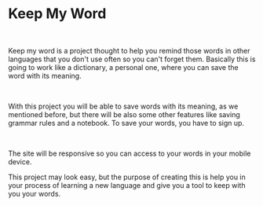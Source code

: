 <h1> Keep My Word </h1>
<br>
<p>Keep my word is a project thought to help you remind those words in other languages that you don't use often so you can't forget them.
Basically this is going to work like a dictionary, a personal one, where you can save the word with its meaning.</p>
<br>
<p>
With this project you will be able to save words with its meaning, as we mentioned before, but there will be also some other features like saving grammar rules and a notebook.
To save your words, you have to sign up.
</p>
<br>
<p>
The site will be responsive so you can access to your words in your mobile device.
</p>
<p>
This project may look easy, but the purpose of creating this is help you in your process of learning a new language and give you a tool to keep with you your words. 
</p>
